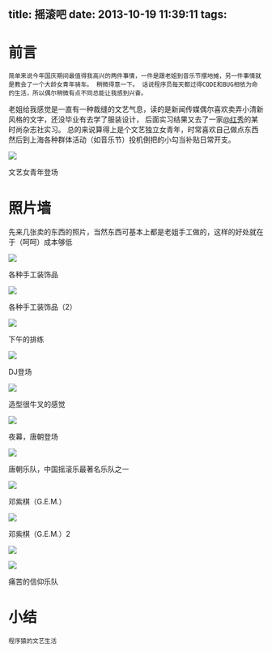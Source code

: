 title: 摇滚吧
date: 2013-10-19 11:39:11
tags:
---

# 前言

    简单来说今年国庆期间最值得我高兴的两件事情，一件是跟老姐到音乐节摆地摊，另一件事情就是教会了一个大龄女青年骑车。 稍微得意一下。 话说程序员每天都过得CODE和BUG相依为命的生活，所以偶尔稍微有点不同总能让我感到兴奋。

   老姐给我感觉是一直有一种裁缝的文艺气息，读的是新闻传媒偶尔喜欢卖弄小清新风格的文字，还没毕业有去学了服装设计， 后面实习结果又去了一家[@红秀](http://weibo.com/graziachina?sudaref=www.google.com.hk)的某时尚杂志社实习。 总的来说算得上是个文艺独立女青年，时常喜欢自己做点东西然后到上海各种群体活动（如音乐节）投机倒把的小勾当补贴日常开支。

   ![](http://media.tumblr.com/8ca4f8185393da1cbddb8b3428d589ef/tumblr_inline_muwbunwAgE1sosno0.jpg)

   文艺女青年登场

# 照片墙

  先来几张卖的东西的照片，当然东西可基本上都是老姐手工做的，这样的好处就在于（呵呵）成本够低


![](http://media.tumblr.com/47ee77a1bd0018f604130773d666aca8/tumblr_inline_muwaru3miP1sosno0.jpg)

  各种手工装饰品

![](http://media.tumblr.com/33332f42c530fa61ce42d870fb212266/tumblr_inline_muwbimgiIY1sosno0.jpg)

各种手工装饰品（2）


![](http://media.tumblr.com/a5bef1f85ad82d69e83c3d4b3547c252/tumblr_inline_muwbytF4Te1sosno0.jpg)


下午的排练

![](http://media.tumblr.com/d507059669f6c3e54aa67312c3c6972f/tumblr_inline_muwc8fYoXN1sosno0.jpg)

DJ登场

![](http://media.tumblr.com/53058c4990ecf7012b1bf687cce782a0/tumblr_inline_muwc91yaKr1sosno0.jpg)


造型很牛叉的感觉

![](http://media.tumblr.com/01774f505ad96d3790173b29fc423c93/tumblr_inline_muwd9f39321sosno0.jpg)

夜幕，唐朝登场

![](http://media.tumblr.com/a08a781dcd9ffe5e6c1ea8233511f542/tumblr_inline_muwdbwzu4J1sosno0.jpg)

唐朝乐队，中国摇滚乐最著名乐队之一


![](http://media.tumblr.com/2cd6d36bfd45df5ef9a37c6b3df14ac4/tumblr_inline_muwdllOgEZ1sosno0.jpg)

邓紫棋（G.E.M.）


![](http://media.tumblr.com/fafeff5196c0ed3e1321593d826f0a93/tumblr_inline_muwdruWtmD1sosno0.jpg)

邓紫棋（G.E.M.）2


![](http://media.tumblr.com/aafa148a5d8f7863f8618ae62e7dc41b/tumblr_inline_muwe1uj4p51sosno0.jpg)


![](http://media.tumblr.com/7ff75dd723b568a2a01c8a2850882951/tumblr_inline_muwe63gXn51sosno0.jpg)

痛苦的信仰乐队

# 小结

    程序猿的文艺生活
